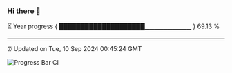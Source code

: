 ### Hi there 👋

⏳ Year progress { ████████████████████▁▁▁▁▁▁▁▁▁▁ } 69.13 %

---

⏰ Updated on Tue, 10 Sep 2024 00:45:24 GMT

![Progress Bar CI](https://github.com/Shyam-Makwana/GitHub-Actions-Demo/workflows/Progress%20Bar%20CI/badge.svg)
